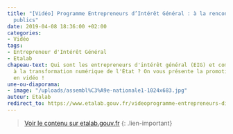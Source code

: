 ```yaml
---
title: "[Vidéo] Programme Entrepreneurs d’Intérêt Général : à la rencontre de 32 innovateurs
  publics"
date: 2019-04-08 18:36:00 +02:00
categories:
- Vidéo
tags:
- Entrepreneur d'Intérêt Général
- Etalab
chapeau-text: Qui sont les entrepreneurs d'intérêt général (EIG) et comment œuvrent-ils
  à la transformation numérique de l'État ? On vous présente la promotion EIG 2019
  en vidéo !
une-ou-diaporama:
- image: "/uploads/assembl%C3%A9e-nationale1-1024x683.jpg"
auteur: Etalab
redirect_to: https://www.etalab.gouv.fr/videoprogramme-entrepreneurs-dinteret-general-a-la-rencontre-de-32-innovateurs-publics
---
```


> [Voir le contenu sur etalab.gouv.fr](https://www.etalab.gouv.fr/videoprogramme-entrepreneurs-dinteret-general-a-la-rencontre-de-32-innovateurs-publics "Voir le contenu sur etalab.gouv.fr")
{: .lien-important}
